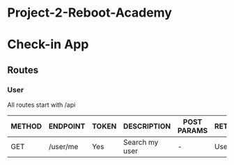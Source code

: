 # Project-2-Reboot-Academy

# Check-in App

## Routes

### User

All routes start with /api

|METHOD|ENDPOINT|TOKEN|DESCRIPTION|POST PARAMS|RETURNS|
|------|--------|-----|-----------|-----------|-------|
|GET|/user/me|Yes|Search my user|-|User info|
